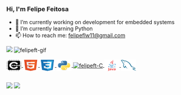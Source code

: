 ### Hi, I'm Felipe Feitosa

- 🔭 I’m currently working on development for embedded systems
- 🌱 I’m currently learning Python
- 📫 How to reach me: felipeflw11@gmail.com

<div align="left">
  <a href="https://github.com/felipeft">
    <img height="200em" src="https://github-readme-stats.vercel.app/api?username=felipeft&show_icons=true&theme=dark&include_all_commits=true&count_private=true"></a>
  <img height="200em" alt="felipeft-gif" src="https://media0.giphy.com/media/5X7GDf7zc1Ebu/200w.gif"/>
</div>

<div style="display: inline_block"><br>
  <a href="https://github.com/felipeft">
  <img align="center" alt="felipeft-Embeddedc" height="30" width="40" src="https://raw.githubusercontent.com/devicons/devicon/master/icons/embeddedc/embeddedc-original-wordmark.svg">
  <img align="center" alt="felipeft-HTML" height="30" width="40" src="https://raw.githubusercontent.com/devicons/devicon/master/icons/html5/html5-original.svg">
  <img align="center" alt="felipeft-CSS" height="30" width="40" src="https://raw.githubusercontent.com/devicons/devicon/master/icons/css3/css3-original.svg">
  <img align="center" alt="felipeft-Python" height="30" width="40" src="https://raw.githubusercontent.com/devicons/devicon/master/icons/python/python-original.svg">
  <img align="center" alt="felipeft-C" height="30" width="40" src="https://cdn.jsdelivr.net/gh/devicons/devicon/icons/c/c-plain.svg">
  <img align="center" alt="felipeft-Java" height="30" width="40" src="https://raw.githubusercontent.com/devicons/devicon/master/icons/java/java-original-wordmark.svg">
  <img align="center" alt="felipeft-MySQL" height="30" width="40" src="https://raw.githubusercontent.com/devicons/devicon/master/icons/mysql/mysql-original.svg">
    
</div>

  ##
 
<div> 
  <a href="https://instagram.com/felipeft_" target="_blank"><img src="https://img.shields.io/badge/-Instagram-%23E4405F?style=for-the-badge&logo=instagram&logoColor=white" target="_blank"></a>
  <a href="https://www.linkedin.com/in/felipe-ft-7894a020a/" target="_blank"><img src="https://img.shields.io/badge/-LinkedIn-%230077B5?style=for-the-badge&logo=linkedin&logoColor=white" target="_blank"></a> 
</div>
